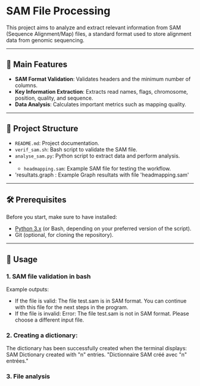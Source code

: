 # SAM File Processing

This project aims to analyze and extract relevant information from SAM (Sequence Alignment/Map) files, a standard format used to store alignment data from genomic sequencing.

---
## 🚀 Main Features

- **SAM Format Validation**: Validates headers and the minimum number of columns.
- **Key Information Extraction**: Extracts read names, flags, chromosome, position, quality, and sequence.
- **Data Analysis**: Calculates important metrics such as mapping quality.

---
## 📂 Project Structure

- `README.md`: Project documentation.
- `verif_sam.sh`: Bash script to validate the SAM file.
- `analyse_sam.py`: Python script to extract data and perform analysis.
- - `headmapping.sam`: Example SAM file for testing the workflow.
- 'resultats.graph : Example Graph resultats with file 'headmapping.sam' 
  
---
## 🛠 Prerequisites
Before you start, make sure to have installed:
- [Python 3.x](https://www.python.org/) (or Bash, depending on your preferred version of the script).
- Git (optional, for cloning the repository).

---
## 🚀 Usage
### 1. SAM file validation in bash
Example outputs:
* If the file is valid:
  The file test.sam is in SAM format.
  You can continue with this file for the next steps in the program.
* If the file is invalid:
  Error: The file test.sam is not in SAM format.
  Please choose a different input file.
### 2. Creating a dictionary:
The dictionary has been successfully created when the terminal displays: SAM Dictionary created with "n" entries. "Dictionnaire SAM créé avec "n" entrées."
### 3. File analysis
